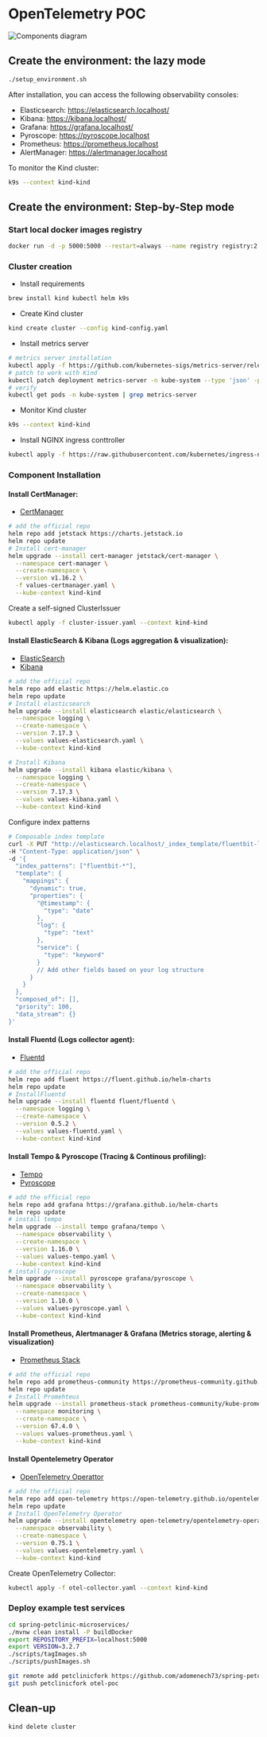 # OpenTelemetry POC

![Components diagram](diagram.png)

## Create the environment: the lazy mode

```bash
./setup_environment.sh
```

After installation, you can access the following observability consoles:
- Elasticsearch: https://elasticsearch.localhost/
- Kibana: https://kibana.localhost/
- Grafana: https://grafana.localhost/
- Pyroscope: https://pyroscope.localhost
- Prometheus: https://prometheus.localhost
- AlertManager: https://alertmanager.localhost

To monitor the Kind cluster:

```bash
k9s --context kind-kind
```

## Create the environment: Step-by-Step mode

### Start local docker images registry

```bash
docker run -d -p 5000:5000 --restart=always --name registry registry:2
```

### Cluster creation

- Install requirements

```bash
brew install kind kubectl helm k9s
```

- Create Kind cluster

```bash
kind create cluster --config kind-config.yaml
```

- Install metrics server

```bash
# metrics server installation
kubectl apply -f https://github.com/kubernetes-sigs/metrics-server/releases/latest/download/components.yaml --context kind-kind
# patch to work with Kind
kubectl patch deployment metrics-server -n kube-system --type 'json' -p '[{"op": "add", "path": "/spec/template/spec/containers/0/args/-", "value": "--kubelet-insecure-tls"}]' --context kind-kind
# verify
kubectl get pods -n kube-system | grep metrics-server
```

- Monitor Kind cluster

```bash
k9s --context kind-kind
```

- Install NGINX ingress conttroller

```bash
kubectl apply -f https://raw.githubusercontent.com/kubernetes/ingress-nginx/master/deploy/static/provider/kind/deploy.yaml --context kind-kind
```

### Component Installation

#### Install CertManager:

- [CertManager](https://artifacthub.io/packages/helm/cert-manager/cert-manager)

```bash
# add the official repo
helm repo add jetstack https://charts.jetstack.io
helm repo update
# Install cert-manager
helm upgrade --install cert-manager jetstack/cert-manager \
  --namespace cert-manager \
  --create-namespace \
  --version v1.16.2 \
  -f values-certmanager.yaml \
  --kube-context kind-kind
```

Create a self-signed ClusterIssuer

```bash
kubectl apply -f cluster-issuer.yaml --context kind-kind
```

#### Install ElasticSearch & Kibana (Logs aggregation & visualization):

- [ElasticSearch](https://artifacthub.io/packages/helm/elastic/elasticsearch)
- [Kibana](https://artifacthub.io/packages/helm/elastic/kibana)

```bash
# add the official repo
helm repo add elastic https://helm.elastic.co
helm repo update
# Install elasticsearch
helm upgrade --install elasticsearch elastic/elasticsearch \
  --namespace logging \
  --create-namespace \
  --version 7.17.3 \
  --values values-elasticsearch.yaml \
  --kube-context kind-kind

# Install Kibana
helm upgrade --install kibana elastic/kibana \
  --namespace logging \
  --create-namespace \
  --version 7.17.3 \
  --values values-kibana.yaml \
  --kube-context kind-kind
```

Configure index patterns

```bash
# Composable index template
curl -X PUT "http://elasticsearch.localhost/_index_template/fluentbit-logs-template" \
-H "Content-Type: application/json" \
-d '{
  "index_patterns": ["fluentbit-*"],
  "template": {
    "mappings": {
      "dynamic": true,
      "properties": {
        "@timestamp": {
          "type": "date"
        },
        "log": {
          "type": "text"
        },
        "service": {
          "type": "keyword"
        }
        // Add other fields based on your log structure
      }
    }
  },
  "composed_of": [],
  "priority": 100,
  "data_stream": {}
}'
```

#### Install Fluentd (Logs collector agent):

- [Fluentd](https://artifacthub.io/packages/helm/fluent/fluentd)

```bash
# add the official repo
helm repo add fluent https://fluent.github.io/helm-charts
helm repo update
# InstallFluentd
helm upgrade --install fluentd fluent/fluentd \
  --namespace logging \
  --create-namespace \
  --version 0.5.2 \
  --values values-fluentd.yaml \
  --kube-context kind-kind
```

#### Install Tempo & Pyroscope (Tracing & Continous profiling):

- [Tempo](https://artifacthub.io/packages/helm/grafana/tempo)
- [Pyroscope](https://artifacthub.io/packages/helm/grafana/pyroscope)

```bash
# add the official repo
helm repo add grafana https://grafana.github.io/helm-charts
helm repo update
# install tempo
helm upgrade --install tempo grafana/tempo \
  --namespace observability \
  --create-namespace \
  --version 1.16.0 \
  --values values-tempo.yaml \
  --kube-context kind-kind
# install pyroscope
helm upgrade --install pyroscope grafana/pyroscope \
  --namespace observability \
  --create-namespace \
  --version 1.10.0 \
  --values values-pyroscope.yaml \
  --kube-context kind-kind
```


#### Install Prometheus, Alertmanager & Grafana (Metrics storage, alerting & visualization)

- [Prometheus Stack](https://artifacthub.io/packages/helm/prometheus-community/kube-prometheus-stack)

```bash
# add the official repo
helm repo add prometheus-community https://prometheus-community.github.io/helm-charts
helm repo update
# Install Promehteus
helm upgrade --install prometheus-stack prometheus-community/kube-prometheus-stack \
  --namespace monitoring \
  --create-namespace \
  --version 67.4.0 \
  --values values-prometheus.yaml \
  --kube-context kind-kind
```

#### Install Opentelemetry Operator

- [OpenTelemetry Operattor](https://artifacthub.io/packages/helm/opentelemetry-helm/opentelemetry-operator)

```bash
# add the official repo
helm repo add open-telemetry https://open-telemetry.github.io/opentelemetry-helm-charts
helm repo update
# Install OpenTelemetry Operator
helm upgrade --install opentelemetry open-telemetry/opentelemetry-operator \
  --namespace observability \
  --create-namespace \
  --version 0.75.1 \
  --values values-opentelemetry.yaml \
  --kube-context kind-kind
```

Create OpenTelemetry Collector:

```bash
kubectl apply -f otel-collector.yaml --context kind-kind
```

### Deploy example test services

```bash
cd spring-petclinic-microservices/
./mvnw clean install -P buildDocker
export REPOSITORY_PREFIX=localhost:5000
export VERSION=3.2.7
./scripts/tagImages.sh
./scripts/pushImages.sh
```

```bash
git remote add petclinicfork https://github.com/adomenech73/spring-petclinic-microservices 
git push petclinicfork otel-poc
```

## Clean-up

```bash
kind delete cluster
```
